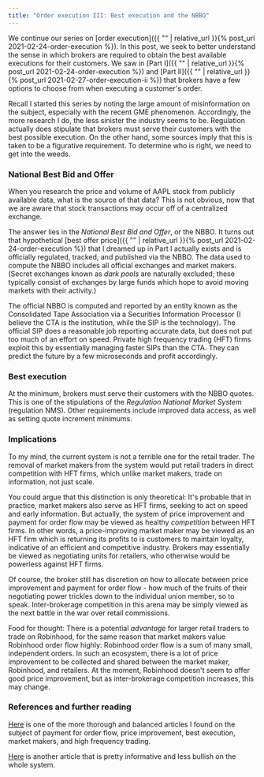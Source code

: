 ```yaml
---
title: "Order execution III: Best execution and the NBBO"
---
```


We continue our series on [order execution]({{ "" | relative_url }}{% post_url 2021-02-24-order-execution %}). In this post, we seek to better understand the sense in which brokers are required to obtain the best available executions for their customers. We saw in [Part I]({{ "" | relative_url }}{% post_url 2021-02-24-order-execution %}) and [Part II]({{ "" | relative_url }}{% post_url 2021-02-27-order-execution-ii %}) that brokers have a few options to choose from when executing a customer's order. 

Recall I started this series by noting the large amount of misinformation on the subject, especially with the recent GME phenomenon. Accordingly, the more research I do, the less sinister the industry seems to be. Regulation actually does stipulate that brokers must serve their customers with the best possible execution. On the other hand, some sources imply that this is taken to be a figurative requirement. To determine who is right, we need to get into the weeds.

### National Best Bid and Offer

When you research the price and volume of AAPL stock from publicly available data, what is the source of that data? This is not obvious, now that we are aware that stock transactions may occur off of a centralized exchange.

The answer lies in the _National Best Bid and Offer_, or the NBBO. It turns out that hypothetical [best offer price]({{ "" | relative_url }}{% post_url 2021-02-24-order-execution %}) that I dreamed up in Part I actually exists and is officially regulated, tracked, and published via the NBBO. The data used to compute the NBBO includes all official exchanges and market makers. (Secret exchanges known as _dark pools_ are naturally excluded; these typically consist of exchanges by large funds which hope to avoid moving markets with their activity.)

The official NBBO is computed and reported by an entity known as the Consolidated Tape Association via a Securities Information Processor (I believe the CTA is the institution, while the SIP is the technology). The official SIP does a reasonable job reporting accurate data, but does not put too much of an effort on speed. Private high frequency trading (HFT) firms exploit this by essentially managing faster SIPs than the CTA. They can predict the future by a few microseconds and profit accordingly.

### Best execution

At the minimum, brokers must serve their customers with the NBBO quotes. This is one of the stipulations of the _Regulation National Market System_ (regulation NMS). Other requirements include improved data access, as well as setting quote increment minimums.

### Implications

To my mind, the current system is not a terrible one for the retail trader. The removal of market makers from the system would put retail traders in direct competition with HFT firms, which unlike market makers, trade on information, not just scale. 

You could argue that this distinction is only theoretical: It's probable that in practice, market makers also serve as HFT firms, seeking to act on speed and early information. But actually, the system of price improvement and payment for order flow may be viewed as healthy _competition_ between HFT firms. In other words, a price-improving market maker may be viewed as an HFT firm which is returning its profits to is customers to maintain loyalty, indicative of an efficient and competitive industry. Brokers may essentially be viewed as negotiating units for retailers, who otherwise would be powerless against HFT firms.

Of course, the broker still has discretion on how to allocate between price improvement and payment for order flow - how much of the fruits of their negotiating power trickles down to the individual union member, so to speak. Inter-brokerage competition in this arena may be simply viewed as the next battle in the war over retail commissions.

Food for thought: There is a potential _advantage_ for larger retail traders to trade on Robinhood, for the same reason that market makers value Robinhood order flow highly: Robinhood order flow is a sum of many small, independent orders. In such an ecosystem, there is a lot of price improvement to be collected and shared between the market maker, Robinhood, and retailers. At the moment, Robinhood doesn't seem to offer good price improvement, but as inter-brokerage competition increases, this may change.


### References and further reading

[Here](https://a16z.com/2021/02/17/payment-for-order-flow/) is one of the more thorough and balanced articles I found on the subject of payment for order flow, price improvement, best execution, market makers, and high frequency trading.

[Here](https://www.warriortrading.com/payment-for-order-flow/) is another article that is pretty informative and less bullish on the whole system.
